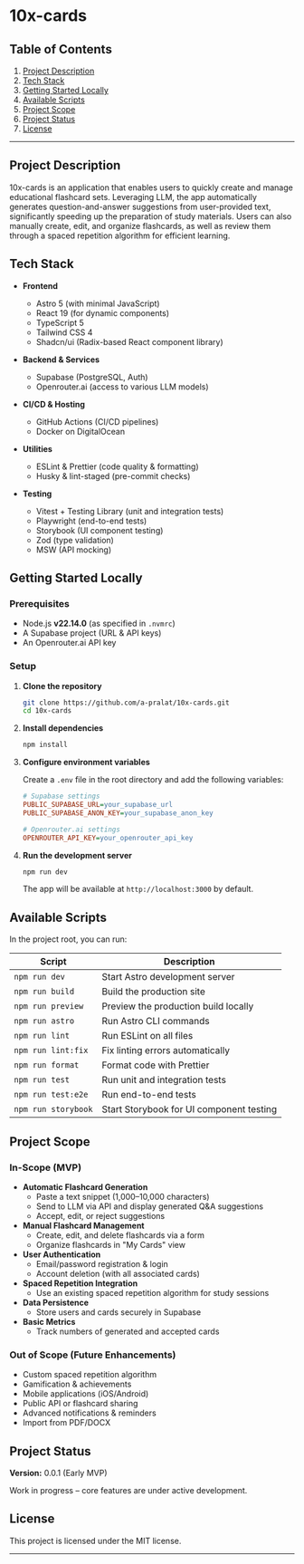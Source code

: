 # 10x-cards

## Table of Contents
1. [Project Description](#project-description)
2. [Tech Stack](#tech-stack)
3. [Getting Started Locally](#getting-started)
4. [Available Scripts](#available-scripts)
5. [Project Scope](#project-scope)
6. [Project Status](#project-status)
7. [License](#license)

---

## Project Description

10x-cards is an application that enables users to quickly create and manage educational flashcard sets. Leveraging LLM, the app automatically generates question-and-answer suggestions from user-provided text, significantly speeding up the preparation of study materials. Users can also manually create, edit, and organize flashcards, as well as review them through a spaced repetition algorithm for efficient learning.


## Tech Stack

- **Frontend**
  - Astro 5 (with minimal JavaScript)
  - React 19 (for dynamic components)
  - TypeScript 5
  - Tailwind CSS 4
  - Shadcn/ui (Radix-based React component library)

- **Backend & Services**
  - Supabase (PostgreSQL, Auth)
  - Openrouter.ai (access to various LLM models)

- **CI/CD & Hosting**
  - GitHub Actions (CI/CD pipelines)
  - Docker on DigitalOcean

- **Utilities**
  - ESLint & Prettier (code quality & formatting)
  - Husky & lint-staged (pre-commit checks)

- **Testing**
  - Vitest + Testing Library (unit and integration tests)
  - Playwright (end-to-end tests)
  - Storybook (UI component testing)
  - Zod (type validation)
  - MSW (API mocking)


## Getting Started Locally

### Prerequisites

- Node.js **v22.14.0** (as specified in `.nvmrc`)
- A Supabase project (URL & API keys)
- An Openrouter.ai API key

### Setup

1. **Clone the repository**

   ```bash
   git clone https://github.com/a-pralat/10x-cards.git
   cd 10x-cards
   ```

2. **Install dependencies**

   ```bash
   npm install
   ```

3. **Configure environment variables**

   Create a `.env` file in the root directory and add the following variables:

   ```ini
   # Supabase settings
   PUBLIC_SUPABASE_URL=your_supabase_url
   PUBLIC_SUPABASE_ANON_KEY=your_supabase_anon_key

   # Openrouter.ai settings
   OPENROUTER_API_KEY=your_openrouter_api_key
   ```

4. **Run the development server**

   ```bash
   npm run dev
   ```

   The app will be available at `http://localhost:3000` by default.


## Available Scripts

In the project root, you can run:

| Script      | Description                              |
|-------------|------------------------------------------|
| `npm run dev`     | Start Astro development server           |
| `npm run build`   | Build the production site                |
| `npm run preview` | Preview the production build locally     |
| `npm run astro`   | Run Astro CLI commands                   |
| `npm run lint`    | Run ESLint on all files                  |
| `npm run lint:fix`| Fix linting errors automatically         |
| `npm run format`  | Format code with Prettier                |
| `npm run test`    | Run unit and integration tests           |
| `npm run test:e2e`| Run end-to-end tests                     |
| `npm run storybook`| Start Storybook for UI component testing |


## Project Scope

### In-Scope (MVP)

- **Automatic Flashcard Generation**
  - Paste a text snippet (1,000–10,000 characters)
  - Send to LLM via API and display generated Q&A suggestions
  - Accept, edit, or reject suggestions
- **Manual Flashcard Management**
  - Create, edit, and delete flashcards via a form
  - Organize flashcards in "My Cards" view
- **User Authentication**
  - Email/password registration & login
  - Account deletion (with all associated cards)
- **Spaced Repetition Integration**
  - Use an existing spaced repetition algorithm for study sessions
- **Data Persistence**
  - Store users and cards securely in Supabase
- **Basic Metrics**
  - Track numbers of generated and accepted cards

### Out of Scope (Future Enhancements)

- Custom spaced repetition algorithm
- Gamification & achievements
- Mobile applications (iOS/Android)
- Public API or flashcard sharing
- Advanced notifications & reminders
- Import from PDF/DOCX


## Project Status

**Version:** 0.0.1 (Early MVP)

Work in progress – core features are under active development.


## License

This project is licensed under the MIT license.

---
